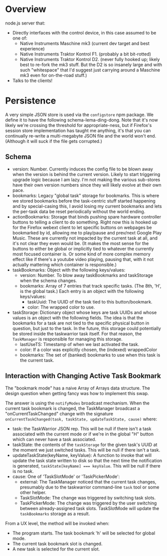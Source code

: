 # Overview

node.js server that:
- Directly interfaces with the control device, in this case assumed to be one
  of:
  - Native Instruments Maschine mk3 (current dev target and best experience)
  - Native Instruments Traktor Kontrol F1. (probably a bit bit-rotted)
  - Native Instruments Traktor Kontrol D2. (never fully hooked up; likely best
    to re-fork the mk3 stuff.  But the D2 is so insanely large and with such
    "whitespace" that I'd suggest just carrying around a Maschine mk3 even for
    on-the-road stuff.)
- Talks to the clients!

# Persistence

A very simple JSON store is used via the `configstore` npm package.  We define
it to have the following schema-lema-ding-dong.  Note that it's now likely we're
crossing the threshold for appropriate-ness, but if Firefox's session store
implementation has taught me anything, it's that you can continually re-write a
multi-megabyte JSON file and the world won't end.  (Although it will suck if the
file gets corrupted.)

## Schema

- version: Number.  Currently induces the config file to be blown away when the
  version is behind the current version.  Likely to start triggering upgrade
  logic because I am lazy.  I'm not making the various sub-stores have their
  own version numbers since they will likely evolve at their own pace.
- bookmarks: Legacy "global task" storage for bookmarks.  This is where we
  stored bookmarks before the task-centric stuff started happening and by
  special-casing this, I avoid losing my current bookmarks and lets the per-task
  data be reset periodically without the world ending.
- actionBookmarks: Storage that binds pushing spare hardware controller buttons
  to telling a client to do something.  Right now this is hooked up for the
  Firefox webext client to let specific buttons on webpages be bookmarked by id,
  allowing me to play/pause and prev/next Google Play Music.  These are
  currently not impacted by the current task at all, and it's not clear they
  even would be.  (It makes the most sense for the buttons to either be global
  or implicitly tied to whatever the currently most focused container is.  Or
  some kind of more complex memory effect like if there's a youtube video
  playing, pausing that, with it not actually mattering which container is
  responsible.)
- taskBookmarks: Object with the following keys/values:
  - version: Number.  To blow away taskBookmarks and taskStorage when the schema
    changes.
  - bookmarks: Array of 7 entries that track specific tasks.  (The 8th, 'H', is
    the global task.)  Each entry is an object with the following keys/values:
    - taskUuid: The UUID of the task tied to this button/bookmark.
    - color: The wrapped color to use.
- taskStorage: Dictionary object whose keys are task UUIDs and whose values is
  an object with the following fields.  The idea is that the bookmarks for a
  task are not tied to the specific physical button in question, but just to the
  task.  In the future, this storage could potentially be stored inside the
  taskwarrior task itself.  For that reason, the `TaskManager` is responsible
  for managing this storage.
  - lastUseTS: Timestamp of when we last activated the task.
  - color: If a color was explicitly chosen, the (indexed) wrappedColor
  - bookmarks: The set of (banked) bookmarks to use when this task is the
    current task.

## Interaction with Changing Active Task Bookmark

The "bookmark mode" has a naive Array of Arrays data structure.  The design
question when getting fancy was how to implement this swap.

The answer is using the `notifyModes` broadcast mechanism.  When the current
task bookmark is changed, the TaskManager broadcast a "onCurrentTaskChanged"
change with the signature
`onCurrentTaskChanged(task, taskState, updateTaskState, cause)` where:
- task: the TaskWarrior JSON rep.  This will be null if there isn't a task
  associated with the current mode or if we're in the global "H" button which
  can never have a task associated.
- taskState: the contents of the `taskStorage` for the given task's UUID at
  the moment we just switched tasks.  This will be null if there isn't a task.
- updateTaskState(keyName, keyValue): A function to invoke that will update the
  task state written to disk so that the next time the notification is
  generated, `taskState[keyName] === keyValue`.  This will be null if there is
  no task.
- cause: One of 'TaskSlotMode' or 'TaskPickerMode':
  - external: The TaskManager noticed that the current task changes, presumably
    due to the taskwarrior command-line `task` tool or some other helper.
  - TaskSlotMode: The change was triggered by switching task slots.
  - TaskPickerMode: The change was triggered by the user switching between
    already-assigned task slots.  TaskSlotMode will update the `taskBookmarks`
    storage as a result.

From a UX level, the method will be invoked when:
- The program starts.  The task bookmark 'h' will be selected for global mode.
- The current task bookmark slot is changed.
- A new task is selected for the current slot.
